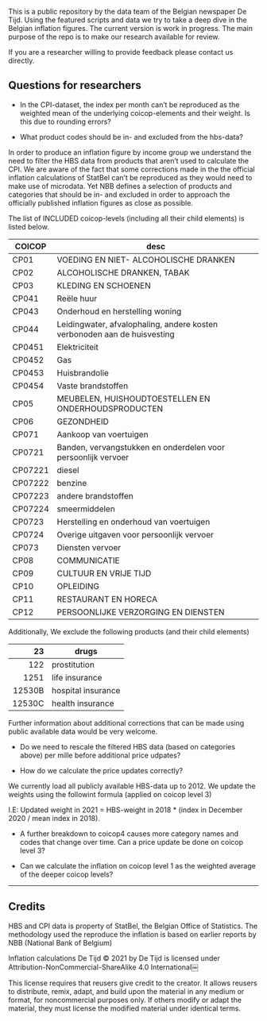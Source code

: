 
This is a public repository by the data team of the Belgian newspaper De Tijd. Using the featured scripts and data we try to take a deep dive in the Belgian inflation figures. The current version is work in progress. The main purpose of the repo is to make our research available for review. 

If you are a researcher willing to provide feedback please contact us directly.

## Questions for researchers

* In the CPI-dataset, the index per month can’t be reproduced as the weighted mean of the underlying coicop-elements and their weight. Is this due to rounding errors?

* What product codes should be in- and excluded from the hbs-data? 

In order to produce an inflation figure by income group we understand the need to filter the HBS data from products that aren’t used to calculate the CPI. We are aware of the fact that some corrections made in the the official inflation calculations of StatBel can’t be reproduced as they would need to make use of microdata. Yet NBB defines a selection of products and categories that should be in- and excluded in order to approach the officially published inflation figures as close as possible.

The list of INCLUDED coicop-levels (including all their child elements) is listed below.

| COICOP  | desc                                                                     |
|---------|--------------------------------------------------------------------------|
| CP01    | VOEDING EN NIET- ALCOHOLISCHE DRANKEN                                    |
| CP02    | ALCOHOLISCHE DRANKEN, TABAK                                              |
| CP03    | KLEDING EN SCHOENEN                                                      |
| CP041   | Reële huur                                                               |
| CP043   | Onderhoud en herstelling woning                                          |
| CP044   | Leidingwater, afvalophaling, andere kosten verbonoden aan de huisvesting |
| CP0451  | Elektriciteit                                                            |
| CP0452  | Gas                                                                      |
| CP0453  | Huisbrandolie                                                            |
| CP0454  | Vaste brandstoffen                                                       |
| CP05    | MEUBELEN, HUISHOUDTOESTELLEN EN ONDERHOUDSPRODUCTEN                      |
| CP06    | GEZONDHEID                                                               |
| CP071   | Aankoop van voertuigen                                                   |
| CP0721  | Banden, vervangstukken en onderdelen voor persoonlijk vervoer            |
| CP07221 | diesel                                                                   |
| CP07222 | benzine                                                                  |
| CP07223 | andere brandstoffen                                                      |
| CP07224 | smeermiddelen                                                            |
| CP0723  | Herstelling en onderhoud van voertuigen                                  |
| CP0724  | Overige uitgaven voor persoonlijk vervoer                                |
| CP073   | Diensten vervoer                                                         |
| CP08    | COMMUNICATIE                                                             |
| CP09    | CULTUUR EN VRIJE TIJD                                                    |
| CP10    | OPLEIDING                                                                |
| CP11    | RESTAURANT EN HORECA                                                     |
| CP12    | PERSOONLIJKE VERZORGING EN DIENSTEN                                      |

Additionally, We exclude the following products (and their child elements)

|     23 | drugs              |
|-------:|--------------------|
|    122 | prostitution       |
|   1251 | life insurance     |
| 12530B | hospital insurance |
| 12530C | health insurance   |

Further information about additional corrections that can be made using public available data would be very welcome.


* Do we need to rescale the filtered HBS data (based on categories above) per mille before additional price udpates?

* How do we calculate the price updates correctly? 

We currently load all publicly available HBS-data up to 2012. We update the weights using the followint formula (applied on coicop level 3)

I.E: Updated weight in 2021 = HBS-weight in 2018 * (index in December 2020 / mean index in 2018). 

* A further breakdown to coicop4 causes more category names and codes that change over time. Can a price update be done on coicop level 3?

* Can we calculate the inflation on coicop level 1 as the weighted average of the deeper coicop levels?

-------

## Credits

HBS and CPI data is property of StatBel, the Belgian Office of Statistics. The methodology used the reproduce the inflation is based on earlier reports by NBB (National Bank of Belgium)

Inflation calculations De Tijd © 2021 by De Tijd is licensed under Attribution-NonCommercial-ShareAlike 4.0 International￼ 


This license requires that reusers give credit to the creator. It allows reusers to distribute, remix, adapt, and build upon the material in any medium or format, for noncommercial purposes only. If others modify or adapt the material, they must license the modified material under identical terms.